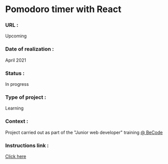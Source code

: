 # Pomodoro timer with React

### URL :
Upcoming
<!-- Pour minifier le code en fin de projet :
supprimer le dossier "dist" puis ./nodes_modules/.bin/parcel build index.html -->

### Date of realization :
April 2021

### Status :
In progress

### Type of project :
Learning

### Context :
Project carried out as part of the "Junior web developer" training [@ BeCode](https://becode.org/)

### Instructions link :
[Click here](https://github.com/becodeorg/LIE-Jepsen-4.27/tree/master/03-the-mountain/02-mern/01-pomodoro)